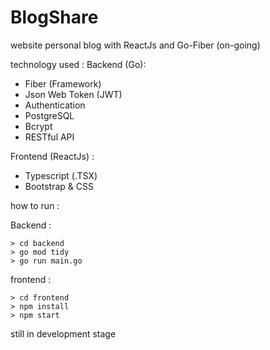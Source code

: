 # BlogShare
website personal blog with ReactJs and Go-Fiber (on-going)

technology used : 
Backend (Go):
- Fiber (Framework)
- Json Web Token (JWT)
- Authentication
- PostgreSQL
- Bcrypt
- RESTful API

Frontend (ReactJs) :
- Typescript (.TSX)
- Bootstrap & CSS

how to run :

Backend :
```
> cd backend
> go mod tidy
> go run main.go
```

frontend : 
```
> cd frontend
> npm install
> npm start
```

still in development stage
